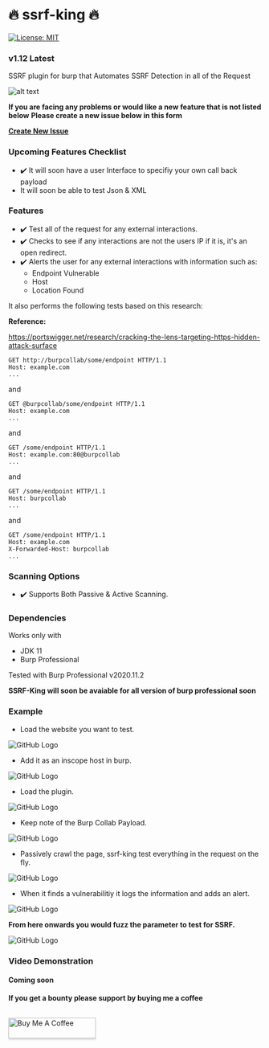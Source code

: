 # 🔥 ssrf-king 🔥
[![License: MIT](https://img.shields.io/badge/License-MIT-yellow.svg)](https://opensource.org/licenses/MIT)
### v1.12 Latest
SSRF plugin for burp that Automates SSRF Detection in all of the Request

![alt text](https://image.flaticon.com/icons/png/128/1320/1320457.png)


**If you are facing any problems or would like a new feature that is not listed below**
**Please create a new issue below in this form**

**[Create New Issue](https://github.com/ethicalhackingplayground/ssrf-king/issues/new)**

### Upcoming Features Checklist
* ✔️ It will soon have a user Interface to specifiy your own call back payload 
* It will soon be able to test Json & XML

### Features

* ✔️ Test all of the request for any external interactions.
* ✔️ Checks to see if any interactions are not the users IP if it is, it's an open redirect.
* ✔️ Alerts the user for any external interactions with information such as:
  - Endpoint Vulnerable
  - Host
  - Location Found
  
It also performs the following tests based on this research:

**Reference:**

https://portswigger.net/research/cracking-the-lens-targeting-https-hidden-attack-surface

```http
GET http://burpcollab/some/endpoint HTTP/1.1
Host: example.com
...
```
and
```http
GET @burpcollab/some/endpoint HTTP/1.1
Host: example.com
...
```
and
```http
GET /some/endpoint HTTP/1.1
Host: example.com:80@burpcollab
...
```
and
```http
GET /some/endpoint HTTP/1.1
Host: burpcollab
...
```
and
```http
GET /some/endpoint HTTP/1.1
Host: example.com
X-Forwarded-Host: burpcollab
...
```

### Scanning Options

* ✔️ Supports Both Passive & Active Scanning.

### Dependencies

Works only with
* JDK 11
* Burp Professional

Tested with Burp Professional v2020.11.2

**SSRF-King will soon be avaiable for all version of burp professional soon**

### Example

* Load the website you want to test.

![GitHub Logo](Pictures/ss-1.PNG)

* Add it as an inscope host in burp.

![GitHub Logo](Pictures/ss-2.PNG)

* Load the plugin.

![GitHub Logo](Pictures/ss-3.PNG)

* Keep note of the Burp Collab Payload.

![GitHub Logo](Pictures/ss-4.PNG)

* Passively crawl the page, ssrf-king test everything in the request on the fly.

![GitHub Logo](Pictures/ssf-5.PNG)

* When it finds a vulnerabilitiy it logs the information and adds an alert.

![GitHub Logo](Pictures/ssrf-6.PNG)


**From here onwards you would fuzz the parameter to test for SSRF.**

![GitHub Logo](Pictures/ssrf-7.PNG)


### Video Demonstration
#### Coming soon

**If you get a bounty please support by buying me a coffee**

<br>
<a href="https://www.buymeacoffee.com/krypt0mux" target="_blank"><img src="https://www.buymeacoffee.com/assets/img/custom_images/orange_img.png" alt="Buy Me A Coffee" style="height: 41px !important;width: 174px !important;box-shadow: 0px 3px 2px 0px rgba(190, 190, 190, 0.5) !important;-webkit-box-shadow: 0px 3px 2px 0px rgba(190, 190, 190, 0.5) !important;" ></a>

